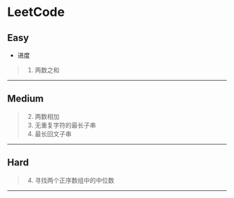 # LeetCode
## Easy
+ 进度
> 1. 两数之和
---
## Medium
> 2. 两数相加
> 3. 无重复字符的最长子串
> 5. 最长回文子串
---
## Hard
> 4. 寻找两个正序数组中的中位数
---